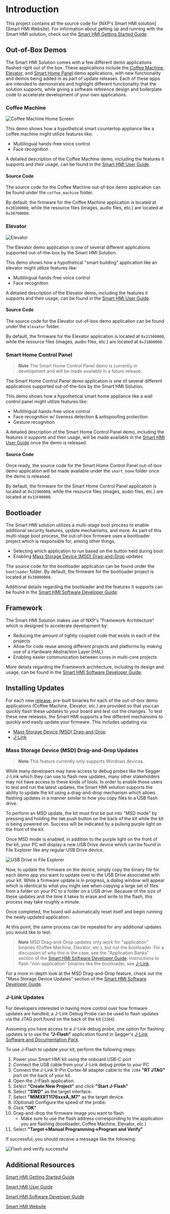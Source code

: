 # Introduction

This project contains all the source code for [NXP's Smart HMI solution](Smart HMI Website).
For information about getting up and running with the Smart HMI solution, check out the [Smart HMI Getting Started Guide].

## Out-of-Box Demos

The Smart HMI Solution comes with a few different demo applications flashed right out of the box.
These applications include the [Coffee Machine](#coffee-machine), [Elevator](#elevator), and [Smart Home Panel](#smart-home-control-panel) demo applications,
with new functionality and demos being added in as part of update releases.
Each of these apps are intended to demonstrate and highlight different functionality that the solution supports,
while giving a software reference design and boilerplate code to accelerate development of your own applications.

### Coffee Machine

![Coffee Machine Home Screen](./docs/source/img/coffee_machine_home_screen.png)

This demo shows how a hypothetical smart countertop appliance like a coffee machine might utilize features like:

- Multilingual hands-free voice control
- Face recognition

A detailed description of the Coffee Machine demo, including the features it supports and their usage, can be found in the [Smart HMI User Guide].

#### Source Code

The source code for the Coffee Machine out-of-box demo application can be found under the `coffee_machine` folder.

By default, the firmware for the Coffee Machine application is located at `0x30100000`, while the resource files (images, audio files, etc.) are located at `0x30700000`.

### Elevator

![Elevator](./docs/source/img/elevator_home_screen.png)

The Elevator demo application is one of several different applications supported out-of-the-box by the Smart HMI Solution.

This demo shows how a hypothetical "smart building" application like an elevator might utilize features like:

- Multilingual hands-free voice control
- Face recognition

A detailed description of the Elevator demo, including the features it supports and their usage, can be found in the [Smart HMI User Guide].

#### Source Code

The source code for the Elevator out-of-box demo application can be found under the `elevator` folder.

By default, the firmware for the Elevator application is located at `0x31500000`, while the resource files (images, audio files, etc.) are located at `0x31B00000`.

### Smart Home Control Panel

> **Note**
> The Smart Home Control Panel demo is currently in development
> and will be made available in a future release.

The Smart Home Control Panel demo application is one of several different applications supported out-of-the-box by the Smart HMI Solution.

This demo shows how a hypothetical smart home appliance like a wall control panel might utilize features like:

- Multilingual hands-free voice control
- Face recognition w/ liveness detection & antispoofing protection
- Gesture recognition

A detailed description of the Smart Home Control Panel demo, including the features it supports and their usage, will be made available in the [Smart HMI User Guide] once the demo is released.

#### Source Code

Once ready, the source code for the Smart Home Control Panel out-of-box demo application will be made available under the `smart_home` folder once the demo is released.

By default, the firmware for the Smart Home Control Panel application is located at `0x32900000`, while the resource files (images, audio files, etc.) are located at `0x32F00000`.

## Bootloader

The Smart HMI solution utilizes a multi-stage boot process to enable additional security features, update mechanisms, and more.
As part of this multi-stage boot process, the out-of-box firmware uses a bootloader project which is responsible for,
among other things,

- Selecting which application to run based on the button held during boot
- Enabling [Mass Storage Device (MSD) Drag-and-Drop](#mass-storage-device-msd-drag-and-drop-updates) updates

The source code for the bootloader application can be found under the `bootloader` folder.
By default, the firmware for the bootloader project is located at `0x30000000`.

Additional details regarding the bootloader and the features it supports can be found in the [Smart HMI Software Developer Guide].

## Framework

The Smart HMI Solution makes use of NXP's "Framework Architecture" which is designed to accelerate development by:

- Reducing the amount of tightly coupled code that exists in each of the projects
- Allow for code reuse among different projects and platforms by making use of a Hardware Abstraction Layer (HAL)
- Enabling easier communication between cores in multi-core projects

More details regarding the Framework architecture, including its design and usage, can be found in the [Smart HMI Software Developer Guide].

## Installing Updates

For each new [release](https://github.com/NXP/mcu-smhmi/releases), pre-built binaries for each of the out-of-box demo applications (Coffee Machine, Elevator, etc.) are provided so that you can quickly flash these updates to your board and test out the changes.
To test these new releases, the Smart HMI supports a few different mechanisms to quickly and easily update your firmware.
This includes updating via:

- [Mass Storage Device (MSD) Drag-and-Drop](#mass-storage-device-msd-drag-and-drop-updates)
- [J-Link](#j-link-updates)

### Mass Storage Device (MSD) Drag-and-Drop Updates

> **Note**
> This feature currently only supports Windows devices.

While many developers may have access to debug probes like the Segger J-Link which they can use to flash new updates,
many other stakeholders may not have access to these kinds of tools.
In order to enable those users to test and run the latest updates,
the Smart HMI solution supports the ability to update the kit using a drag-and-drop mechanism which allows flashing updates in a manner similar to how you copy files to a USB flash drive.

To perform an MSD update, the kit must first be put into "MSD mode" by pressing and holding the `SW0` push button on the back of the kit while the kit is being powered on. Success will be indicated by a pulsing purple light on the front of the kit.

Once MSD mode is enabled, in addition to the purple light on the front of the kit, your PC will display a new USB Drive device which can be found in File Explorer like any regular USB Drive device.

![USB Drive in File Explorer](docs/source/img/bootloader/bootloader_MSD_FileExplorer.png)

Now, to update the firmware on the device, simply copy the binary file for each demo app you want to update over to the USB Drive associated with your kit.
While a firmware update is in progress, a dialog window will appear which is identical to what you might see when copying a large set of files from a folder on your PC to a folder on a USB drive.
Because of the size of these updates and the time it takes to erase and write to the flash,
this process may take roughly a minute.

Once completed, the board will automatically reset itself and begin running the newly updated application.

At this point, the same process can be repeated for any additional updates you would like to test.

> **Note**
> MSD Drag-and-Drop updates only work for "application" binaries (Coffee Machine, Elevator, etc.), but not the bootloader.
> For a discussion of why this is the case, see the "Application Banks" section of the [Smart HMI Software Developer Guide].
> Instructions to flash "non-application" binaries like the bootloader, see [J-Link](#j-link-updates).

For a more in-depth look at the MSD Drag-and-Drop feature, check out the "Mass Storage Device Updates" section of the [Smart HMI Software Developer Guide].

### J-Link Updates

For developers interested in having more control over how firmware updates are handled, a J-Link Debug Probe can be used to flash updates via the JTAG port found on the back of the kit (`J204`).

Assuming you have access to a J-Link debug probe,
one option for flashing updates is to use the **"J-Flash"** application found in Segger's [J-Link Software and Documentation Pack](https://www.segger.com/downloads/jlink/).

To use J-Flash to update your kit, perform the following steps:

1. Power your Smart HMI kit using the onboard USB-C port
2. Connect the USB cable from your J-Link debug probe to your PC
3. Connect the J-Link 9-Pin Cortex-M adapter cable to the `J204` **"RT JTAG"** port on the back of your kit.
4. Open the J-Flash application.
5. Select **"Create New Project"** and click **"Start J-Flash"**
6. Select **"SWD"** as the target interface.
7. Select **"MIMXRT1176xxxA_M7"** as the target device.
8. (Optional) Configure the speed of the probe.
9. Click **"OK"**
10. Drag-and-drop the firmware image you want to flash
    - Make sure to use the flash address corresponding to the application you are flashing (bootloader, Coffee Machine, Elevator, etc.)
11. Select **"Target->Manual Programming->Program and Verify"**

If successful, you should receive a message like the following:

![Flash and verify successful](./docs/source/img/jflash_success.png)

## Additional Resources

[Smart HMI Getting Started Guide]

[Smart HMI User Guide]

[Smart HMI Software Developer Guide]

[Smart HMI Website]

[smart hmi website]: https://www.nxp.com/mcu-smhmi
[smart hmi getting started guide]: https://www.nxp.com/document/guide/getting-started-with-the-sln-tlhmi-iot:GS-SLN-TLHMI-IOT
[smart hmi user guide]: https://www.nxp.com/docs/en/user-guide/MCU-SMHMI-UG.pdf
[smart hmi software developer guide]: https://www.nxp.com/docs/en/user-guide/MCU-SMHMI-SDUG.pdf
